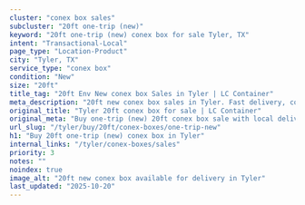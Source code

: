 ```yaml
---
cluster: "conex box sales"
subcluster: "20ft one-trip (new)"
keyword: "20ft one-trip (new) conex box for sale Tyler, TX"
intent: "Transactional-Local"
page_type: "Location-Product"
city: "Tyler, TX"
service_type: "conex box"
condition: "New"
size: "20ft"
title_tag: "20ft Env New conex box Sales in Tyler | LC Container"
meta_description: "20ft new conex box sales in Tyler. Fast delivery, competitive pricing. Serving conex boxes area. Quote ID: BGV. Call (214) 524-4168 for your free quote today."
original_title: "Tyler 20ft conex box for sale | LC Container"
original_meta: "Buy one-trip (new) 20ft conex box sale with local delivery in Tyler, TX. LC Container — local Since 2003. Request a fast quote today."
url_slug: "/tyler/buy/20ft/conex-boxes/one-trip-new"
h1: "Buy 20ft one-trip (new) conex box in Tyler"
internal_links: "/tyler/conex-boxes/sales"
priority: 3
notes: ""
noindex: true
image_alt: "20ft new conex box available for delivery in Tyler"
last_updated: "2025-10-20"
---
```


<!-- TODO: Add unique city/inventory copy, images, and internal links here. -->
